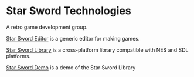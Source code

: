 # Star Sword Technologies

A retro game development group.

[Star Sword Editor](https://github.com/StarSwordTechnologies/Editor) is a generic editor for making games.

[Star Sword Library](https://github.com/StarSwordTechnologies/Library) is a cross-platform library compatible with NES and SDL platforms.

[Star Sword Demo](https://github.com/StarSwordTechnologies/Demo) is a demo of the Star Sword Library
